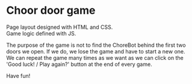 # Choor door game  
  
Page layout designed with HTML and CSS.  
Game logic defined with JS.  
  
The purpose of the game is not to find the ChoreBot behind the first two doors we open. If we do, we lose the game and have to start a new one.  
We can repeat the game many times as we want as we can click on the 'Good luck! / Play again?' button at the end of every game.  
  
Have fun!